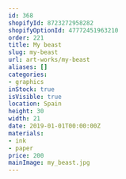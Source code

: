 ```yaml
---
id: 368
shopifyId: 8723272958282
shopifyOptionId: 47772451963210
order: 221
title: My beast
slug: my-beast
url: art-works/my-beast
aliases: []
categories:
- graphics
inStock: true
isVisible: true
location: Spain
height: 30
width: 21
date: 2019-01-01T00:00:00Z
materials:
- ink
- paper
price: 200
mainImage: my_beast.jpg
---
```


